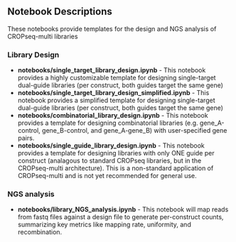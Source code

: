 ## Notebook Descriptions

These notebooks provide templates for the design and NGS analysis of CROPseq-multi libraries

### Library Design
- **notebooks/single_target_library_design.ipynb** - This notebook provides a highly customizable template for designing single-target dual-guide libraries (per construct, both guides target the same gene)
- **notebooks/single_target_library_design_simplified.ipynb** - This notebook provides a simplified template for designing single-target dual-guide libraries (per construct, both guides target the same gene)
- **notebooks/combinatorial_library_design.ipynb** - This notebook provides a template for designing combinatorial libraries (e.g. gene_A-control, gene_B-control, and gene_A-gene_B) with user-specified gene pairs.
- **notebooks/single_guide_library_design.ipynb** - This notebook provides a template for designing libraries with only ONE guide per construct (analagous to standard CROPseq libraries, but in the CROPseq-multi architecture). This is a non-standard application of CROPseq-multi and is not yet recommended for general use.

### NGS analysis
- **notebooks/library_NGS_analysis.ipynb** - This notebook will map reads from fastq files against a design file to generate per-construct counts, summarizing key metrics like mapping rate, uniformity, and recombination.
